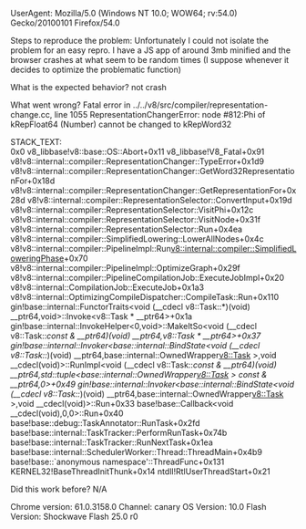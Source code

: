 UserAgent: Mozilla/5.0 (Windows NT 10.0; WOW64; rv:54.0) Gecko/20100101 Firefox/54.0

Steps to reproduce the problem:
Unfortunately I could not isolate the problem for an easy repro.
I have a JS app of around 3mb minified and the browser crashes at what seem to be random times (I suppose whenever it decides to optimize the problematic function)

What is the expected behavior?
not crash

What went wrong?
Fatal error in ../../v8/src/compiler/representation-change.cc, line 1055
RepresentationChangerError: node #812:Phi of kRepFloat64 (Number) cannot be changed to kRepWord32

STACK_TEXT:  
0x0
v8_libbase!v8::base::OS::Abort+0x11
v8_libbase!V8_Fatal+0x91
v8!v8::internal::compiler::RepresentationChanger::TypeError+0x1d9
v8!v8::internal::compiler::RepresentationChanger::GetWord32RepresentationFor+0x18d
v8!v8::internal::compiler::RepresentationChanger::GetRepresentationFor+0x28d
v8!v8::internal::compiler::RepresentationSelector::ConvertInput+0x19d
v8!v8::internal::compiler::RepresentationSelector::VisitPhi+0x12c
v8!v8::internal::compiler::RepresentationSelector::VisitNode+0x31f
v8!v8::internal::compiler::RepresentationSelector::Run+0x4ea
v8!v8::internal::compiler::SimplifiedLowering::LowerAllNodes+0x4c
v8!v8::internal::compiler::PipelineImpl::Run<v8::internal::compiler::SimplifiedLoweringPhase>+0x70
v8!v8::internal::compiler::PipelineImpl::OptimizeGraph+0x29f
v8!v8::internal::compiler::PipelineCompilationJob::ExecuteJobImpl+0x20
v8!v8::internal::CompilationJob::ExecuteJob+0x1a3
v8!v8::internal::OptimizingCompileDispatcher::CompileTask::Run+0x110
gin!base::internal::FunctorTraits<void (__cdecl v8::Task::*)(void) __ptr64,void>::Invoke<v8::Task * __ptr64>+0x1a
gin!base::internal::InvokeHelper<0,void>::MakeItSo<void (__cdecl v8::Task::*const & __ptr64)(void) __ptr64,v8::Task * __ptr64>+0x37
gin!base::internal::Invoker<base::internal::BindState<void (__cdecl v8::Task::*)(void) __ptr64,base::internal::OwnedWrapper<v8::Task> >,void __cdecl(void)>::RunImpl<void (__cdecl v8::Task::*const & __ptr64)(void) __ptr64,std::tuple<base::internal::OwnedWrapper<v8::Task> > const & __ptr64,0>+0x49
gin!base::internal::Invoker<base::internal::BindState<void (__cdecl v8::Task::*)(void) __ptr64,base::internal::OwnedWrapper<v8::Task> >,void __cdecl(void)>::Run+0x33
base!base::Callback<void __cdecl(void),0,0>::Run+0x40
base!base::debug::TaskAnnotator::RunTask+0x2fd
base!base::internal::TaskTracker::PerformRunTask+0x74b
base!base::internal::TaskTracker::RunNextTask+0x1ea
base!base::internal::SchedulerWorker::Thread::ThreadMain+0x4b9
base!base::`anonymous namespace'::ThreadFunc+0x131
KERNEL32!BaseThreadInitThunk+0x14
ntdll!RtlUserThreadStart+0x21

Did this work before? N/A 

Chrome version: 61.0.3158.0  Channel: canary
OS Version: 10.0
Flash Version: Shockwave Flash 25.0 r0